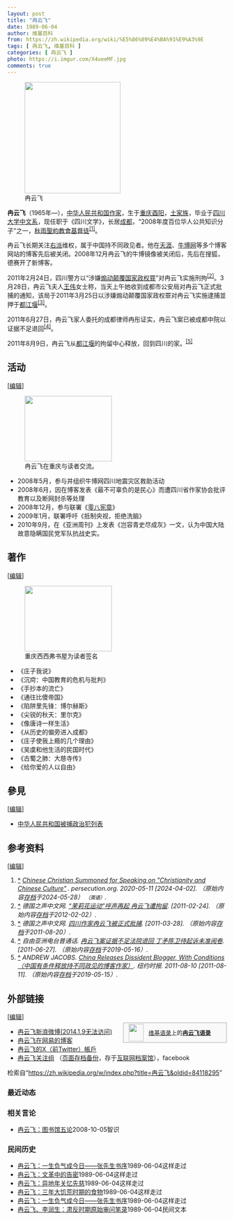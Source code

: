 ```yaml
---
layout: post
title: "冉云飞"
date: 1989-06-04
author: 维基百科
from: https://zh.wikipedia.org/wiki/%E5%86%89%E4%BA%91%E9%A3%9E
tags: [ 冉云飞, 维基百科 ]
categories: [ 冉云飞 ]
photo: https://i.imgur.com/X4ueeMF.jpg
comments: true
---
```

<div class="mw-content-ltr mw-parser-output" lang="zh" dir="ltr"><figure class="mw-default-size" typeof="mw:File/Thumb"><a href="/wiki/File:Ran_Yunfei.JPG" class="mw-file-description"><img src="//upload.wikimedia.org/wikipedia/commons/thumb/e/e4/Ran_Yunfei.JPG/220px-Ran_Yunfei.JPG" decoding="async" width="220" height="255" class="mw-file-element" srcset="//upload.wikimedia.org/wikipedia/commons/thumb/e/e4/Ran_Yunfei.JPG/330px-Ran_Yunfei.JPG 1.5x, //upload.wikimedia.org/wikipedia/commons/thumb/e/e4/Ran_Yunfei.JPG/440px-Ran_Yunfei.JPG 2x" data-file-width="1429" data-file-height="1655"></a><figcaption>冉云飞</figcaption></figure>
<p><b>冉云飞</b>（1965年<span class="useeditintro" title="Template:BLP editintro">—</span>），<a href="/wiki/%E4%B8%AD%E5%8D%8E%E4%BA%BA%E6%B0%91%E5%85%B1%E5%92%8C%E5%9B%BD" title="中华人民共和国">中华人民共和国</a><a href="/wiki/%E4%BD%9C%E5%AE%B6" title="作家">作家</a>，生于<a href="/wiki/%E9%87%8D%E5%BA%86" class="mw-redirect" title="重庆">重庆</a><a href="/wiki/%E9%85%89%E9%98%B3" class="mw-redirect" title="酉阳">酉阳</a>，<a href="/wiki/%E5%9C%9F%E5%AE%B6%E6%97%8F" title="土家族">土家族</a>，毕业于<a href="/wiki/%E5%9B%9B%E5%B7%9D%E5%A4%A7%E5%AD%A6" title="四川大学">四川大学</a><a href="/wiki/%E4%B8%AD%E6%96%87%E7%B3%BB" class="mw-redirect" title="中文系">中文系</a>，现任职于《四川文学》，长居<a href="/wiki/%E6%88%90%E9%83%BD" class="mw-redirect" title="成都">成都</a>，“2008年度百位华人公共知识分子”之一，<a href="/wiki/%E7%A7%8B%E9%9B%A8%E8%81%96%E7%B4%84%E6%95%99%E6%9C%83" title="秋雨聖約教會">秋雨聖約教會</a><a href="/wiki/%E5%9B%9B%E5%B7%9D%E5%9F%BA%E7%9D%A3%E6%95%99%E6%96%B0%E6%95%99" title="四川基督教新教">基督徒</a><sup id="cite_ref-1" class="reference"><a href="#cite_note-1"><span class="cite-bracket">[</span>1<span class="cite-bracket">]</span></a></sup>。
</p>
<meta property="mw:PageProp/toc">
<div class="mw-heading mw-heading2"></div>
<p>冉云飞长期关注<a href="/wiki/%E5%8F%B3%E6%B4%BE" title="右派">右派</a>维权，属于中国持不同政见者。他在<a href="/wiki/%E5%A4%A9%E6%B6%AF" class="mw-disambig" title="天涯">天涯</a>、<a href="/wiki/%E7%89%9B%E5%8D%9A%E7%BD%91" title="牛博网">牛博网</a>等多个博客网站的博客先后被关闭。2008年12月冉云飞的牛博镜像被关闭后，先后在搜狐，德赛开了新博客。
</p><p>2011年2月24日，四川警方以“涉嫌<a href="/wiki/%E7%85%BD%E5%8A%A8%E9%A2%A0%E8%A6%86%E5%9B%BD%E5%AE%B6%E6%94%BF%E6%9D%83%E7%BD%AA" title="煽动颠覆国家政权罪">煽动颠覆国家政权罪</a>”对冉云飞实施刑拘<sup id="cite_ref-2" class="reference"><a href="#cite_note-2"><span class="cite-bracket">[</span>2<span class="cite-bracket">]</span></a></sup>。3月28日，冉云飞夫人<a href="/wiki/%E7%8E%8B%E4%BC%9F" class="mw-redirect mw-disambig" title="王伟">王伟</a>女士称，当天上午她收到成都市公安局对冉云飞正式批捕的通知，该局于2011年3月25日以涉嫌煽动颠覆国家政权罪对冉云飞实施逮捕並押于<a href="/wiki/%E9%83%BD%E6%B1%9F%E5%A0%B0" title="都江堰">都江堰</a><sup id="cite_ref-3" class="reference"><a href="#cite_note-3"><span class="cite-bracket">[</span>3<span class="cite-bracket">]</span></a></sup>。
</p><p>2011年6月27日，冉云飞家人委托的成都律师冉彤证实，冉云飞案已被成都中院以证据不足退回<sup id="cite_ref-4" class="reference"><a href="#cite_note-4"><span class="cite-bracket">[</span>4<span class="cite-bracket">]</span></a></sup>。
</p><p>2011年8月9日，冉云飞从<a href="/wiki/%E9%83%BD%E6%B1%9F%E5%A0%B0" title="都江堰">都江堰</a>的拘留中心释放，回到四川的家。<sup id="cite_ref-5" class="reference"><a href="#cite_note-5"><span class="cite-bracket">[</span>5<span class="cite-bracket">]</span></a></sup>
</p>
<div class="mw-heading mw-heading2"><h2 id="活动"><span id=".E6.B4.BB.E5.8A.A8"></span>活动</h2><span class="mw-editsection"><span class="mw-editsection-bracket">[</span><a href="/w/index.php?title=%E5%86%89%E4%BA%91%E9%A3%9E&amp;action=edit&amp;section=2" title="编辑章节：活动"><span>编辑</span></a><span class="mw-editsection-bracket">]</span></span></div>
<figure class="mw-halign-right" typeof="mw:File/Thumb"><a href="/wiki/File:RIMAG0128.jpg" class="mw-file-description"><img src="//upload.wikimedia.org/wikipedia/commons/thumb/3/34/RIMAG0128.jpg/200px-RIMAG0128.jpg" decoding="async" width="200" height="150" class="mw-file-element" srcset="//upload.wikimedia.org/wikipedia/commons/thumb/3/34/RIMAG0128.jpg/300px-RIMAG0128.jpg 1.5x, //upload.wikimedia.org/wikipedia/commons/thumb/3/34/RIMAG0128.jpg/400px-RIMAG0128.jpg 2x" data-file-width="1024" data-file-height="768"></a><figcaption>冉云飞在重庆与读者交流。</figcaption></figure>
<ul><li>2008年5月，参与并组织牛博网四川地震灾区救助活动</li>
<li>2008年6月，因在博客发表《最不可辜负的是民心》而遭四川省作家协会批评教育以及断网封杀等处理</li>
<li>2008年12月，参与联署《<a href="/wiki/%E9%9B%B6%E5%85%AB%E5%AE%AA%E7%AB%A0" title="零八宪章">零八宪章</a>》</li>
<li>2009年1月，联署呼吁《抵制央视，拒绝洗脑》</li>
<li>2010年9月，在《亚洲周刊》上发表《岂容青史尽成灰》一文，认为中国大陆故意隐瞒国民党军队抗战史实。</li></ul>
<div class="mw-heading mw-heading2"><h2 id="著作"><span id=".E8.91.97.E4.BD.9C"></span>著作</h2><span class="mw-editsection"><span class="mw-editsection-bracket">[</span><a href="/w/index.php?title=%E5%86%89%E4%BA%91%E9%A3%9E&amp;action=edit&amp;section=3" title="编辑章节：著作"><span>编辑</span></a><span class="mw-editsection-bracket">]</span></span></div>
<figure class="mw-halign-right" typeof="mw:File/Thumb"><a href="/wiki/File:IMAG0136.jpg" class="mw-file-description"><img src="//upload.wikimedia.org/wikipedia/commons/thumb/5/51/IMAG0136.jpg/200px-IMAG0136.jpg" decoding="async" width="200" height="150" class="mw-file-element" srcset="//upload.wikimedia.org/wikipedia/commons/thumb/5/51/IMAG0136.jpg/300px-IMAG0136.jpg 1.5x, //upload.wikimedia.org/wikipedia/commons/thumb/5/51/IMAG0136.jpg/400px-IMAG0136.jpg 2x" data-file-width="1600" data-file-height="1200"></a><figcaption>重庆西西弗书屋为读者签名</figcaption></figure>
<ul><li>《庄子我说》</li>
<li>《沉疴：中国教育的危机与批判》</li>
<li>《手抄本的流亡》</li>
<li>《通往比傻帝国》</li>
<li>《陷阱里先锋：博尔赫斯》</li>
<li>《尖锐的秋天：里尔克》</li>
<li>《像唐诗一样生活》</li>
<li>《从历史的偏旁进入成都》</li>
<li>《庄子使我上瘾的几个理由》</li>
<li>《吴虞和他生活的民国时代》</li>
<li>《古蜀之肺：大慈寺传》</li>
<li>《给你爱的人以自由》</li></ul>
<div class="mw-heading mw-heading2"><h2 id="參見"><span id=".E5.8F.83.E8.A6.8B"></span>參見</h2><span class="mw-editsection"><span class="mw-editsection-bracket">[</span><a href="/w/index.php?title=%E5%86%89%E4%BA%91%E9%A3%9E&amp;action=edit&amp;section=4" title="编辑章节：參見"><span>编辑</span></a><span class="mw-editsection-bracket">]</span></span></div>
<ul><li><a href="/wiki/%E4%B8%AD%E5%8D%8E%E4%BA%BA%E6%B0%91%E5%85%B1%E5%92%8C%E5%9B%BD%E8%A2%AB%E6%8D%95%E6%94%BF%E6%B2%BB%E7%8A%AF%E5%88%97%E8%A1%A8" title="中华人民共和国被捕政治犯列表">中华人民共和国被捕政治犯列表</a></li></ul>
<div class="mw-heading mw-heading2"><h2 id="参考资料"><span id=".E5.8F.82.E8.80.83.E8.B5.84.E6.96.99"></span>参考资料</h2><span class="mw-editsection"><span class="mw-editsection-bracket">[</span><a href="/w/index.php?title=%E5%86%89%E4%BA%91%E9%A3%9E&amp;action=edit&amp;section=5" title="编辑章节：参考资料"><span>编辑</span></a><span class="mw-editsection-bracket">]</span></span></div>
<div class="reflist" style="list-style-type: decimal;">
<ol class="references">
<li id="cite_note-1"><span class="mw-cite-backlink"><b><a href="#cite_ref-1">^</a></b></span> <span class="reference-text"><cite class="citation web"><a rel="nofollow" class="external text" href="https://www.persecution.org/2020/11/05/chinese-christian-summoned-speaking-christianity-chinese-culture/">Chinese Christian Summoned for Speaking on "Christianity and Chinese Culture<span style="padding-right:0.2em;">"</span></a>. persecution.org. 2020-05-11 <span class="reference-accessdate"> [<span class="nowrap">2024-04-02</span>]</span>. （原始内容<a rel="nofollow" class="external text" href="https://web.archive.org/web/20240528023544/https://www.persecution.org/2020/11/05/chinese-christian-summoned-speaking-christianity-chinese-culture/">存档</a>于2024-05-28） <span style="font-family: sans-serif; cursor: default; color:var(--color-subtle, #54595d); font-size: 0.8em; bottom: 0.1em; font-weight: bold;" title="连接到英语网页">（英语）</span>.</cite><span title="ctx_ver=Z39.88-2004&amp;rfr_id=info%3Asid%2Fzh.wikipedia.org%3A%E5%86%89%E4%BA%91%E9%A3%9E&amp;rft.atitle=Chinese+Christian+Summoned+for+Speaking+on+%22Christianity+and+Chinese+Culture%22&amp;rft.date=2020-05-11&amp;rft.genre=unknown&amp;rft.jtitle=persecution.org&amp;rft_id=https%3A%2F%2Fwww.persecution.org%2F2020%2F11%2F05%2Fchinese-christian-summoned-speaking-christianity-chinese-culture%2F&amp;rft_val_fmt=info%3Aofi%2Ffmt%3Akev%3Amtx%3Ajournal" class="Z3988"><span style="display:none;">&nbsp;</span></span></span>
</li>
<li id="cite_note-2"><span class="mw-cite-backlink"><b><a href="#cite_ref-2">^</a></b></span> <span class="reference-text"><cite class="citation web">德国之声中文网. <a rel="nofollow" class="external text" href="http://www.dw-world.de/dw/article/0,,14871545,00.html">“茉莉花运动”呼声再起 冉云飞遭拘留</a>.  <span class="reference-accessdate"> [<span class="nowrap">2011-02-24</span>]</span>. （原始内容<a rel="nofollow" class="external text" href="https://web.archive.org/web/20120202225644/http://www.dw-world.de/dw/article/0,,14871545,00.html">存档</a>于2012-02-02）.</cite><span title="ctx_ver=Z39.88-2004&amp;rfr_id=info%3Asid%2Fzh.wikipedia.org%3A%E5%86%89%E4%BA%91%E9%A3%9E&amp;rft.au=%E5%BE%B7%E5%9B%BD%E4%B9%8B%E5%A3%B0%E4%B8%AD%E6%96%87%E7%BD%91&amp;rft.btitle=%E2%80%9C%E8%8C%89%E8%8E%89%E8%8A%B1%E8%BF%90%E5%8A%A8%E2%80%9D%E5%91%BC%E5%A3%B0%E5%86%8D%E8%B5%B7+%E5%86%89%E4%BA%91%E9%A3%9E%E9%81%AD%E6%8B%98%E7%95%99&amp;rft.genre=unknown&amp;rft_id=http%3A%2F%2Fwww.dw-world.de%2Fdw%2Farticle%2F0%2C%2C14871545%2C00.html&amp;rft_val_fmt=info%3Aofi%2Ffmt%3Akev%3Amtx%3Abook" class="Z3988"><span style="display:none;">&nbsp;</span></span></span>
</li>
<li id="cite_note-3"><span class="mw-cite-backlink"><b><a href="#cite_ref-3">^</a></b></span> <span class="reference-text"><cite class="citation web">德国之声中文网. <a rel="nofollow" class="external text" href="http://www.dw-world.de/dw/article/0,,6485336,00.html">四川作家冉云飞被正式批捕</a>.  <span class="reference-accessdate"> [<span class="nowrap">2011-03-28</span>]</span>. （原始内容<a rel="nofollow" class="external text" href="https://web.archive.org/web/20110820212205/http://www.dw-world.de/dw/article/0,,6485336,00.html">存档</a>于2011-08-20）.</cite><span title="ctx_ver=Z39.88-2004&amp;rfr_id=info%3Asid%2Fzh.wikipedia.org%3A%E5%86%89%E4%BA%91%E9%A3%9E&amp;rft.au=%E5%BE%B7%E5%9B%BD%E4%B9%8B%E5%A3%B0%E4%B8%AD%E6%96%87%E7%BD%91&amp;rft.btitle=%E5%9B%9B%E5%B7%9D%E4%BD%9C%E5%AE%B6%E5%86%89%E4%BA%91%E9%A3%9E%E8%A2%AB%E6%AD%A3%E5%BC%8F%E6%89%B9%E6%8D%95&amp;rft.genre=unknown&amp;rft_id=http%3A%2F%2Fwww.dw-world.de%2Fdw%2Farticle%2F0%2C%2C6485336%2C00.html&amp;rft_val_fmt=info%3Aofi%2Ffmt%3Akev%3Amtx%3Abook" class="Z3988"><span style="display:none;">&nbsp;</span></span></span>
</li>
<li id="cite_note-4"><span class="mw-cite-backlink"><b><a href="#cite_ref-4">^</a></b></span> <span class="reference-text"><cite class="citation web">自由亚洲电台普通话. <a rel="nofollow" class="external text" href="http://www.rfa.org/mandarin/yataibaodao/ryf-06272011084958.html">冉云飞案证据不足法院退回 丁矛陈卫待起诉未准阅卷</a>.  <span class="reference-accessdate"> [<span class="nowrap">2011-06-27</span>]</span>. （原始内容<a rel="nofollow" class="external text" href="https://web.archive.org/web/20190516201958/https://www.rfa.org/mandarin/yataibaodao/ryf-06272011084958.html">存档</a>于2019-05-16）.</cite><span title="ctx_ver=Z39.88-2004&amp;rfr_id=info%3Asid%2Fzh.wikipedia.org%3A%E5%86%89%E4%BA%91%E9%A3%9E&amp;rft.au=%E8%87%AA%E7%94%B1%E4%BA%9A%E6%B4%B2%E7%94%B5%E5%8F%B0%E6%99%AE%E9%80%9A%E8%AF%9D&amp;rft.btitle=%E5%86%89%E4%BA%91%E9%A3%9E%E6%A1%88%E8%AF%81%E6%8D%AE%E4%B8%8D%E8%B6%B3%E6%B3%95%E9%99%A2%E9%80%80%E5%9B%9E+%E4%B8%81%E7%9F%9B%E9%99%88%E5%8D%AB%E5%BE%85%E8%B5%B7%E8%AF%89%E6%9C%AA%E5%87%86%E9%98%85%E5%8D%B7&amp;rft.genre=unknown&amp;rft_id=http%3A%2F%2Fwww.rfa.org%2Fmandarin%2Fyataibaodao%2Fryf-06272011084958.html&amp;rft_val_fmt=info%3Aofi%2Ffmt%3Akev%3Amtx%3Abook" class="Z3988"><span style="display:none;">&nbsp;</span></span></span>
</li>
<li id="cite_note-5"><span class="mw-cite-backlink"><b><a href="#cite_ref-5">^</a></b></span> <span class="reference-text"><cite class="citation news">ANDREW JACOBS. <a rel="nofollow" class="external text" href="http://www.nytimes.com/2011/08/11/world/asia/11blogger.html?ref=china&amp;gwh=0D2EEEA44A6C5BE95D99A7D1056E5E46">China Releases Dissident Blogger, With Conditions（中国有条件释放持不同政见的博客作家）</a>. 纽约时报. 2011-08-10 <span class="reference-accessdate"> [<span class="nowrap">2011-08-11</span>]</span>. （原始内容<a rel="nofollow" class="external text" href="https://web.archive.org/web/20190515130438/https://www.nytimes.com/2011/08/11/world/asia/11blogger.html?ref=china&amp;gwh=0D2EEEA44A6C5BE95D99A7D1056E5E46">存档</a>于2019-05-15）.</cite><span title="ctx_ver=Z39.88-2004&amp;rfr_id=info%3Asid%2Fzh.wikipedia.org%3A%E5%86%89%E4%BA%91%E9%A3%9E&amp;rft.atitle=China+Releases+Dissident+Blogger%2C+With+Conditions%EF%BC%88%E4%B8%AD%E5%9B%BD%E6%9C%89%E6%9D%A1%E4%BB%B6%E9%87%8A%E6%94%BE%E6%8C%81%E4%B8%8D%E5%90%8C%E6%94%BF%E8%A7%81%E7%9A%84%E5%8D%9A%E5%AE%A2%E4%BD%9C%E5%AE%B6%EF%BC%89&amp;rft.au=ANDREW+JACOBS&amp;rft.date=2011-08-10&amp;rft.genre=article&amp;rft_id=http%3A%2F%2Fwww.nytimes.com%2F2011%2F08%2F11%2Fworld%2Fasia%2F11blogger.html%3Fref%3Dchina%26gwh%3D0D2EEEA44A6C5BE95D99A7D1056E5E46&amp;rft_val_fmt=info%3Aofi%2Ffmt%3Akev%3Amtx%3Ajournal" class="Z3988"><span style="display:none;">&nbsp;</span></span></span>
</li>
</ol></div>
<div class="mw-heading mw-heading2"><h2 id="外部链接"><span id=".E5.A4.96.E9.83.A8.E9.93.BE.E6.8E.A5"></span>外部链接</h2><span class="mw-editsection"><span class="mw-editsection-bracket">[</span><a href="/w/index.php?title=%E5%86%89%E4%BA%91%E9%A3%9E&amp;action=edit&amp;section=6" title="编辑章节：外部链接"><span>编辑</span></a><span class="mw-editsection-bracket">]</span></span></div>
<style data-mw-deduplicate="TemplateStyles:r82655521">.mw-parser-output .side-box{margin:4px 0;box-sizing:border-box;border:1px solid #aaa;font-size:88%;line-height:1.25em;background-color:#f9f9f9;display:flow-root}.mw-parser-output .side-box-abovebelow,.mw-parser-output .side-box-text{padding:0.25em 0.9em}.mw-parser-output .side-box-image{padding:2px 0 2px 0.9em;text-align:center}.mw-parser-output .side-box-imageright{padding:2px 0.9em 2px 0;text-align:center}@media(min-width:500px){.mw-parser-output .side-box-flex{display:flex;align-items:center}.mw-parser-output .side-box-text{flex:1}}@media(min-width:720px){.mw-parser-output .side-box{width:238px}.mw-parser-output .side-box-right{clear:right;float:right;margin-left:1em}.mw-parser-output .side-box-left{margin-right:1em}}</style><div class="side-box side-box-right plainlinks sistersitebox" style="font-size:small;"><style data-mw-deduplicate="TemplateStyles:r82655520">.mw-parser-output .plainlist ol,.mw-parser-output .plainlist ul{line-height:inherit;list-style:none;margin:0;padding:0}.mw-parser-output .plainlist ol li,.mw-parser-output .plainlist ul li{margin-bottom:0}</style>
<div class="side-box-flex">
<div class="side-box-image"><span class="noviewer" typeof="mw:File"><span><img alt="" src="//upload.wikimedia.org/wikipedia/commons/thumb/f/fa/Wikiquote-logo.svg/34px-Wikiquote-logo.svg.png" decoding="async" width="34" height="40" class="mw-file-element" srcset="//upload.wikimedia.org/wikipedia/commons/thumb/f/fa/Wikiquote-logo.svg/51px-Wikiquote-logo.svg.png 1.5x, //upload.wikimedia.org/wikipedia/commons/thumb/f/fa/Wikiquote-logo.svg/68px-Wikiquote-logo.svg.png 2x" data-file-width="300" data-file-height="355"></span></span></div>
<div class="side-box-text plainlist"><a href="/wiki/%E7%BB%B4%E5%9F%BA%E8%AF%AD%E5%BD%95" title="维基语录">维基语录</a>上的<b><a href="https://zh.wikiquote.org/wiki/Special:Search/%E5%86%89%E4%BA%91%E9%A3%9E" class="extiw" title="q:Special:Search/冉云飞">冉云飞语录</a></b></div></div>
</div>
<ul><li><a rel="nofollow" class="external text" href="http://weibo.com/u/3201390171">冉云飞新浪微博(2014.1.9无法访问)</a></li>
<li><a rel="nofollow" class="external text" href="https://web.archive.org/web/20120502194914/http://tufeilaoran.blog.163.com/">冉云飞在网易的博客</a></li>
<li><a rel="nofollow" class="external text" href="https://twitter.com/ranyunfei">冉云飞的X（前Twitter）帳戶</a></li>
<li><a rel="nofollow" class="external text" href="https://www.facebook.com/home.php?sk=group_116736075067761&amp;ap=1">冉云飞关注组</a> （<a rel="nofollow" class="external text" href="//web.archive.org/web/20220403233653/http://www.facebook.com/home.php?sk=group_116736075067761&amp;ap=1">页面存档备份</a>，存于<a href="/wiki/%E4%BA%92%E8%81%94%E7%BD%91%E6%A1%A3%E6%A1%88%E9%A6%86" title="互联网档案馆">互联网档案馆</a>），facebook</li></ul>

<!-- 
NewPP limit report
Parsed by mw‐api‐int.eqiad.main‐844cff9c8b‐fs6zc
Cached time: 20240908154413
Cache expiry: 2592000
Reduced expiry: false
Complications: [show‐toc]
CPU time usage: 0.468 seconds
Real time usage: 0.745 seconds
Preprocessor visited node count: 3070/1000000
Post‐expand include size: 197500/2097152 bytes
Template argument size: 2891/2097152 bytes
Highest expansion depth: 9/100
Expensive parser function count: 40/500
Unstrip recursion depth: 0/20
Unstrip post‐expand size: 11747/5000000 bytes
Lua time usage: 0.189/10.000 seconds
Lua memory usage: 4317365/52428800 bytes
Number of Wikibase entities loaded: 1/400
-->
<!--
Transclusion expansion time report (%,ms,calls,template)
100.00%  512.002      1 -total
 38.48%  197.010      1 Template:四川基督教
 37.81%  193.565      1 Template:Navbox
 24.90%  127.465      1 Template:Reflist
 19.87%  101.733      4 Template:Cite_web
 17.07%   87.374     35 Template:Link-en
 16.93%   86.694      1 Template:Wikiquote
 14.76%   75.581      1 Template:Sister_project
 11.65%   59.663      1 Template:Side_box
 10.73%   54.961      1 Template:Twitter
-->

<!-- Saved in parser cache with key zhwiki:pcache:idhash:404401-0!canonical!zh and timestamp 20240908154413 and revision id 84118295. Rendering was triggered because: api-parse
 -->
</div><!--esi <esi:include src="/esitest-fa8a495983347898/content" /> --><noscript><img src="https://login.wikimedia.org/wiki/Special:CentralAutoLogin/start?type=1x1" alt="" width="1" height="1" style="border: none; position: absolute;"></noscript>
<div class="printfooter" data-nosnippet="">检索自“<a dir="ltr" href="https://zh.wikipedia.org/w/index.php?title=冉云飞&amp;oldid=84118295">https://zh.wikipedia.org/w/index.php?title=冉云飞&amp;oldid=84118295</a>”</div><div id="recent-news"><h3>最近动态</h3><ul></ul></div><div id="open-opinion"><h3>相关言论</h3><ul><li><a href="https://nodebe4.github.io/opinion/2008-10-05/%E5%86%89%E4%BA%91%E9%A3%9E-%E5%9B%BE%E4%B9%A6%E9%A6%86%E4%BA%94%E8%AE%BA/" title="冉云飞">冉云飞：图书馆五论</a><time>2008-10-05</time><a class="tag">智识</a></li>
</ul></div><div id="mjls-record"><h3>民间历史</h3><ul><li><a href="https://nodebe4.github.io/mjlsh/1989-06-04/%E8%94%A1%E6%BA%B6-%E4%B8%80%E5%BF%B5%E4%B9%8B%E5%B7%AE-%E5%91%BD%E8%BF%90%E8%BF%A5%E5%BC%82-%E5%86%B3%E5%AE%9A22%E4%BD%8D%E4%B8%AD%E5%9B%BD%E5%86%9B%E4%BA%BA%E5%91%BD%E8%BF%90%E7%9A%845%E5%88%86%E9%92%9F/" title="冉云飞">冉云飞：一生负气成今日——张先生书序</a><time>1989-06-04</time><a class="tag">这样走过</a></li>
<li><a href="https://nodebe4.github.io/mjlsh/1989-06-04/%E5%86%89%E4%BA%91%E9%A3%9E-%E6%96%87%E9%9D%A9%E4%B8%AD%E7%9A%84%E5%91%8A%E5%AF%86/" title="冉云飞">冉云飞：文革中的告密</a><time>1989-06-04</time><a class="tag">这样走过</a></li>
<li><a href="https://nodebe4.github.io/mjlsh/1989-06-04/%E5%86%89%E4%BA%91%E9%A3%9E-%E5%BC%82%E5%9C%B0%E5%B9%B4%E5%85%B3%E5%BF%86%E5%85%88%E6%85%88/" title="冉云飞">冉云飞：异地年关忆先慈</a><time>1989-06-04</time><a class="tag">这样走过</a></li>
<li><a href="https://nodebe4.github.io/mjlsh/1989-06-04/%E5%86%89%E4%BA%91%E9%A3%9E-%E4%B8%89%E5%B9%B4%E5%A4%A7%E9%A5%A5%E8%8D%92%E6%97%B6%E6%9C%9F%E7%9A%84%E9%A3%9F%E7%89%A9/" title="冉云飞">冉云飞：三年大饥荒时期的食物</a><time>1989-06-04</time><a class="tag">这样走过</a></li>
<li><a href="https://nodebe4.github.io/mjlsh/1989-06-04/%E5%86%89%E4%BA%91%E9%A3%9E-%E4%B8%80%E7%94%9F%E8%B4%9F%E6%B0%94%E6%88%90%E4%BB%8A%E6%97%A5-%E5%BC%A0%E5%85%88%E7%94%9F%E4%B9%A6%E5%BA%8F/" title="冉云飞">冉云飞：一生负气成今日——张先生书序</a><time>1989-06-04</time><a class="tag">这样走过</a></li>
<li><a href="https://nodebe4.github.io/mjlsh/1989-06-04/%E5%86%89%E4%BA%91%E9%A3%9E-%E6%9D%8E%E6%B6%A6%E7%94%9F-%E8%82%83%E5%8F%8D%E6%97%B6%E6%9C%9F%E5%8E%9F%E5%A7%8B%E5%AE%A1%E9%97%AE%E7%AC%94%E5%BD%95/" title="冉云飞、李润生">冉云飞、李润生：肃反时期原始审问笔录</a><time>1989-06-04</time><a class="tag">民间文本</a></li>
</ul></div>